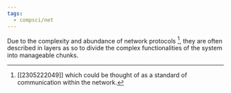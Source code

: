 ```yaml
---
tags:
  - compsci/net
---
```


Due to the complexity and abundance of network protocols [^1], they are often described in layers as so to divide the complex functionalities of the system into manageable chunks.

[^1]: [[2305222049]] which could be thought of as a standard of communication within the network.